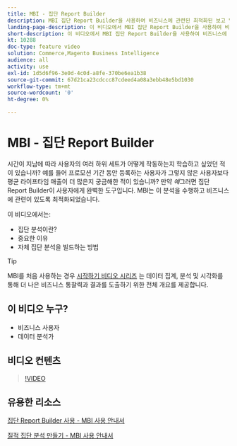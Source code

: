 ```yaml
---
title: MBI - 집단 Report Builder
description: MBI 집단 Report Builder을 사용하여 비즈니스에 관련된 최적화된 보고 및 분석을 만드는 방법을 알아봅니다.
landing-page-description: 이 비디오에서 MBI 집단 Report Builder을 사용하여 비즈니스에 적합한 최적화된 보고 및 분석을 만드는 방법을 알아보십시오.
short-description: 이 비디오에서 MBI 집단 Report Builder을 사용하여 비즈니스에 적합한 최적화된 보고 및 분석을 만드는 방법을 알아보십시오.
kt: 10288
doc-type: feature video
solution: Commerce,Magento Business Intelligence
audience: all
activity: use
exl-id: 1d5d6f96-3e0d-4c0d-a8fe-370be6ea1b38
source-git-commit: 67d21ca23cdccc87cdeed4a08a3ebb48e5bd1030
workflow-type: tm+mt
source-wordcount: '0'
ht-degree: 0%

---
```


# MBI - 집단 Report Builder

시간이 지남에 따라 사용자의 여러 하위 세트가 어떻게 작동하는지 학습하고 싶었던 적이 있습니까? 예를 들어 프로모션 기간 동안 등록하는 사용자가 그렇지 않은 사용자보다 평균 라이프타임 매출이 더 많은지 궁금해한 적이 있습니까? 만약 _예_&#x200B;그러면 집단 Report Builder이 사용자에게 완벽한 도구입니다. MBI는 이 분석을 수행하고 비즈니스에 관련이 있도록 최적화되었습니다.

이 비디오에서는:

- 집단 분석이란?
- 중요한 이유
- 자체 집단 분석을 빌드하는 방법

>[!TIP]
>
>MBI를 처음 사용하는 경우 [시작하기 비디오 시리즈](1-overview.md) 는 데이터 집계, 분석 및 시각화를 통해 더 나은 비즈니스 통찰력과 결과를 도출하기 위한 전체 개요를 제공합니다.

## 이 비디오 누구?

- 비즈니스 사용자
- 데이터 분석가

## 비디오 컨텐츠

>[!VIDEO](https://video.tv.adobe.com/v/342407?quality=12&learn=on)

## 유용한 리소스

[집단 Report Builder 사용 - MBI 사용 안내서](https://experienceleague.adobe.com/docs/commerce-business-intelligence/mbi/analyze/sql/cohort-rpt-bldr.html)

[질적 집단 분석 만들기 - MBI 사용 안내서](https://experienceleague.adobe.com/docs/commerce-business-intelligence/mbi/analyze/sql/create-qual-cohort-analysis.html)
